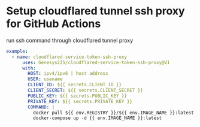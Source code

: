 # Setup cloudflared tunnel ssh proxy for GitHub Actions

run ssh command through cloudflared tunnel proxy
```yml
example:
  - name: cloudflared-service-token-ssh-proxy
      uses: Genesys225/cloudflared-service-token-ssh-proxy@V1
      with:
        HOST: ipv4/ipv6 | host address
        USER: usename
        CLIENT_ID: ${{ secrets.CLIENT_ID }}
        CLIENT_SECRET: ${{ secrets.CLIENT_SECRET }}
        PUBLIC_KEY: ${{ secrets.PUBLIC_KEY }}
        PRIVATE_KEY: ${{ secrets.PRIVATE_KEY }}
        COMMAND: |
          docker pull ${{ env.REGISTRY }}/${{ env.IMAGE_NAME }}:latest
          docker-compose up -d {{ env.IMAGE_NAME }}:latest
```
